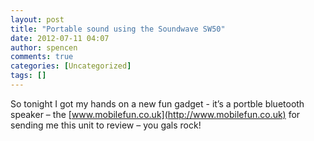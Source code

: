 ```yaml
---
layout: post
title: "Portable sound using the Soundwave SW50"
date: 2012-07-11 04:07
author: spencen
comments: true
categories: [Uncategorized]
tags: []
---
```



So tonight I got my hands on a new fun gadget - it’s a portble bluetooth speaker – the [www.mobilefun.co.uk](http://www.mobilefun.co.uk) for&nbsp; sending me this unit to review – you gals rock!


